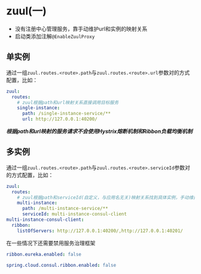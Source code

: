 # zuul(一)
* 没有注册中心管理服务，靠手动维护url和实例的映射关系
* 启动类添加注解`@EnableZuulProxy`

## 单实例
通过一组`zuul.routes.<route>.path`与`zuul.routes.<route>.url`参数对的方式配置，比如：
```yaml
zuul:
  routes:
    # zuul根据path和url映射关系直接调用目标服务
    single-instance:
      path: /single-instance-service/**
      url: http://127.0.0.1:40200/
```
***根据path和url映射的服务请求不会使用Hystrix熔断机制和Ribbon负载均衡机制***

## 多实例
通过一组`zuul.routes.<route>.path`与`zuul.routes.<route>.serviceId`参数对的方式配置，比如：
```yaml
zuul:
  routes:
    # zuul根据path和serviceId(自定义，与应用名无关)映射关系找到具体实例，手动维护服务与实例的关系
    multi-instance:
      path: /multi-instance-service/**
      serviceId: multi-instance-consul-client
multi-instance-consul-client:
  ribbon:
    listOfServers: http://127.0.0.1:40200/,http://127.0.0.1:40201/
```
在一些情况下还需要禁用服务治理框架
```yaml
ribbon.eureka.enabled: false
```
```yaml
spring.cloud.consul.ribbon.enabled: false
```